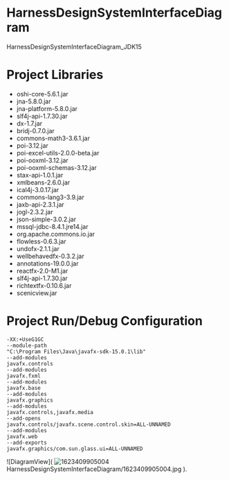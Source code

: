 # HarnessDesignSystemInterfaceDiagram
HarnessDesignSystemInterfaceDiagram_JDK15

# Project Libraries

* oshi-core-5.6.1.jar
* jna-5.8.0.jar
* jna-platform-5.8.0.jar
* slf4j-api-1.7.30.jar
* dx-1.7.jar
* bridj-0.7.0.jar
* commons-math3-3.6.1.jar
* poi-3.12.jar
* poi-excel-utils-2.0.0-beta.jar
* poi-ooxml-3.12.jar
* poi-ooxml-schemas-3.12.jar
* stax-api-1.0.1.jar
* xmlbeans-2.6.0.jar
* ical4j-3.0.17.jar
* commons-lang3-3.9.jar
* jaxb-api-2.3.1.jar
* jogl-2.3.2.jar
* json-simple-3.0.2.jar
* mssql-jdbc-8.4.1.jre14.jar
* org.apache.commons.io.jar
* flowless-0.6.3.jar
* undofx-2.1.1.jar
* wellbehavedfx-0.3.2.jar
* annotations-19.0.0.jar
* reactfx-2.0-M1.jar
* slf4j-api-1.7.30.jar
* richtextfx-0.10.6.jar
* scenicview.jar

# Project Run/Debug Configuration
```
-XX:+UseG1GC
--module-path
"C:\Program Files\Java\javafx-sdk-15.0.1\lib"
--add-modules
javafx.controls
--add-modules
javafx.fxml
--add-modules
javafx.base
--add-modules
javafx.graphics
--add-modules
javafx.controls,javafx.media
--add-opens
javafx.controls/javafx.scene.control.skin=ALL-UNNAMED
--add-modules
javafx.web
--add-exports
javafx.graphics/com.sun.glass.ui=ALL-UNNAMED
```

![DiagramView]( ![1623409905004](https://user-images.githubusercontent.com/46632727/121735075-eb651280-caf5-11eb-8aaf-4a727acad908.jpg)
HarnessDesignSystemInterfaceDiagram/1623409905004.jpg ).
